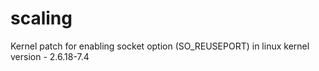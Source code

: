 scaling
=======

Kernel patch for enabling socket option (SO_REUSEPORT) in linux kernel version - 2.6.18-7.4
